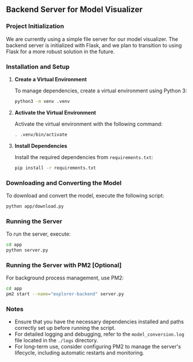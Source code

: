## Backend Server for Model Visualizer

### Project Initialization

We are currently using a simple file server for our model visualizer. The backend server is initialized with Flask, and we plan to transition to using Flask for a more robust solution in the future.

### Installation and Setup

1. **Create a Virtual Environment**

   To manage dependencies, create a virtual environment using Python 3:

   ```bash
   python3 -m venv .venv
   ```

2. **Activate the Virtual Environment**

   Activate the virtual environment with the following command:

   ```bash
   . .venv/bin/activate
   ```

3. **Install Dependencies**

   Install the required dependencies from `requirements.txt`:

   ```bash
   pip install -r requirements.txt
   ```
### Downloading and Converting the Model

To download and convert the model, execute the following script:

```bash
python app/download.py
```

### Running the Server

To run the server, execute:

```bash
cd app
python server.py
```

### Running the Server with PM2 [Optional]

For background process management, use PM2:

```bash
cd app
pm2 start --name="explorer-backend" server.py
```


### Notes

- Ensure that you have the necessary dependencies installed and paths correctly set up before running the script.
- For detailed logging and debugging, refer to the `model_conversion.log` file located in the `./logs` directory.
- For long-term use, consider configuring PM2 to manage the server's lifecycle, including automatic restarts and monitoring.
